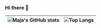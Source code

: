 ### Hi there 👋
<!--
**vuevska/vuevska** is a ✨ _special_ ✨ repository because its `README.md` (this file) appears on your GitHub profile.

Here are some ideas to get you started:

- 🔭 I’m currently working on ...
- 🌱 I’m currently learning ...
- 👯 I’m looking to collaborate on ...
- 🤔 I’m looking for help with ...
- 💬 Ask me about ...
- 📫 How to reach me: ...
- 😄 Pronouns: ...
- ⚡ Fun fact: ...
-->
| ![Maja's GitHub stats](https://github-readme-stats.vercel.app/api?username=vuevska&show_icons=true&include_all_commits=true&theme=cobalt&rank_icon=github) | ![Top Langs](https://github-readme-stats.vercel.app/api/top-langs/?username=vuevska&layout=compact&theme=cobalt) |
|---|---|
